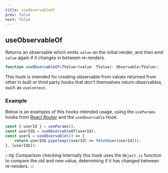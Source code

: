 ```yaml
---
title: useObservableOf
prev: false
next: false
---
```


## useObservableOf

Returns an observable which emits `value` on the initial render, and then emit `value` again if it changes in between re-renders.

```ts
function useObservableOf<TValue>(value: TValue): Observable<TValue>;
```

This hook is intended for creating observable from values returned from other in built or third party hooks that don't themselves return observables, such as `useContext`.

### Example

Below is an examples of this hooks intended usage, using the `useParams` hooks from [React Router](https://github.com/ReactTraining/react-router) and the `useObservable` hook.

```js
const { userId } = useParams();
const userId$ = useObservableOf(userId);
const user$ = useObservable(() => {
	return userId$.pipe(map((userId) => fetchUser(userId)));
}, [userId$]);
```

:::tip Comparison checking
Internally this hook uses the `Object.is` function to compare the old and new value, determining if it has changed between re-renders.
:::
